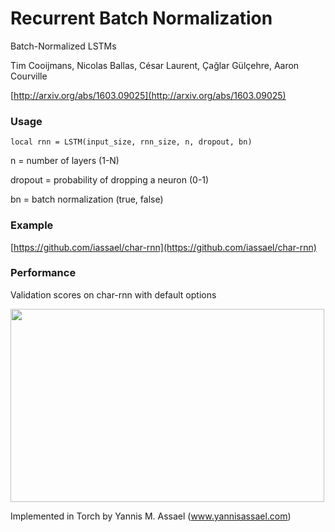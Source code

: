 # Recurrent Batch Normalization
Batch-Normalized LSTMs

Tim Cooijmans, Nicolas Ballas, César Laurent, Çağlar Gülçehre, Aaron Courville

[http://arxiv.org/abs/1603.09025](http://arxiv.org/abs/1603.09025)

### Usage
`local rnn = LSTM(input_size, rnn_size, n, dropout, bn)`

n = number of layers (1-N)

dropout = probability of dropping a neuron (0-1)

bn = batch normalization (true, false)

### Example
[https://github.com/iassael/char-rnn](https://github.com/iassael/char-rnn)

### Performance
Validation scores on char-rnn with default options

<img src="http://blog.yannisassael.com/wp-content/uploads/2016/04/bnlstm_val_loss-1024x631.png" width=502 height=309 />

Implemented in Torch by Yannis M. Assael (www.yannisassael.com)